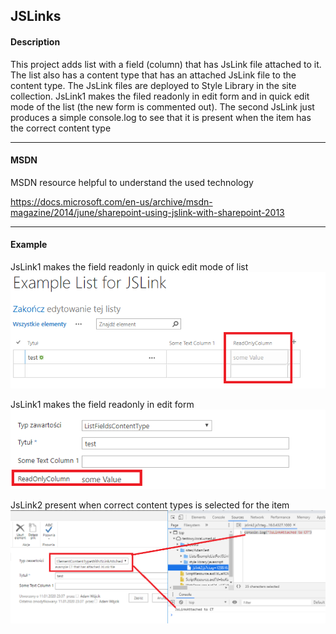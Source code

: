 ## JSLinks

#### Description

This project adds list with a field (column) that has JsLink file attached to it. 
The list also has a content type that has an attached JsLink file to the content type. 
The JsLink files are deployed to Style Library in the site collection. JsLink1 makes the filed readonly in edit form and in quick edit mode of the list (the new form is commented out). The second JsLink just produces a simple console.log to see that it is present when the item has the correct content type

----
#### MSDN 

MSDN resource helpful to understand the used technology

https://docs.microsoft.com/en-us/archive/msdn-magazine/2014/june/sharepoint-using-jslink-with-sharepoint-2013

---
#### Example

JsLink1 makes the field readonly in quick edit mode of list
![](../../../Images/JsLinkScreen1.png	)

JsLink1 makes the field readonly in edit form
![](../../../Images/JsLinkScreen2.png	)

JsLink2 present when correct content types is selected for the item
![](../../../Images/JsLinkScreen3.png	)
